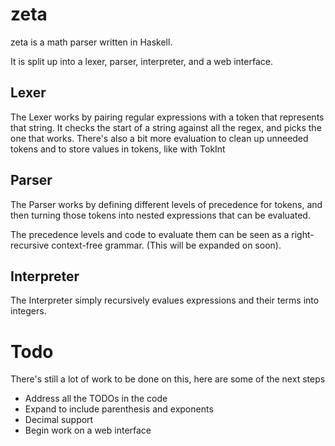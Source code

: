 zeta
====

zeta is a math parser written in Haskell.

It is split up into a lexer, parser, interpreter, and a web interface.

Lexer
-----

The Lexer works by pairing regular expressions with a token that represents that
string. It checks the start of a string against all the regex, and picks the one
that works. There's also a bit more evaluation to clean up unneeded tokens and
to store values in tokens, like with TokInt

Parser
------

The Parser works by defining different levels of precedence for tokens, and then
turning those tokens into nested expressions that can be evaluated.

The precedence levels and code to evaluate them can be seen as a right-recursive
context-free grammar. (This will be expanded on soon).

Interpreter
-----------

The Interpreter simply recursively evalues expressions and their terms into
integers.

Todo
====

There's still a lot of work to be done on this, here are some of the next steps

* Address all the TODOs in the code
* Expand to include parenthesis and exponents
* Decimal support
* Begin work on a web interface